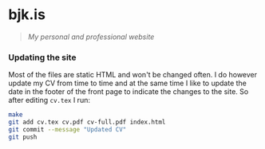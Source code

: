 # bjk.is
> *My personal and professional website*

### Updating the site
Most of the files are static HTML and won't be changed often. I do however update my CV from time to time and at the same time I like to update the date in the footer of the front page to indicate the changes to the site. So after editing `cv.tex` I run:

```bash
make
git add cv.tex cv.pdf cv-full.pdf index.html 
git commit --message "Updated CV"
git push
```